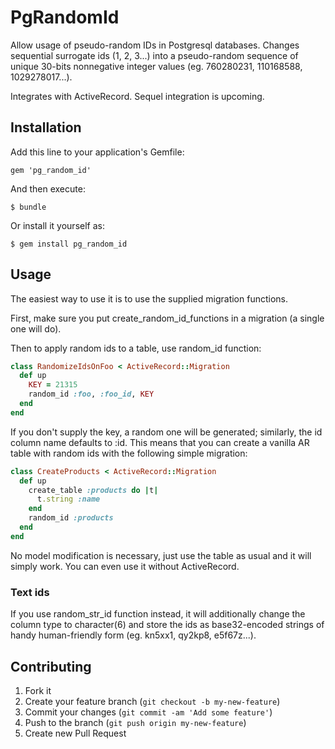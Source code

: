 # PgRandomId

Allow usage of pseudo-random IDs in Postgresql databases.
Changes sequential surrogate ids (1, 2, 3...) into a pseudo-random
sequence of unique 30-bits nonnegative integer values (eg. 760280231, 110168588, 1029278017...).

Integrates with ActiveRecord. Sequel integration is upcoming.

## Installation

Add this line to your application's Gemfile:

    gem 'pg_random_id'

And then execute:

    $ bundle

Or install it yourself as:

    $ gem install pg_random_id

## Usage

The easiest way to use it is to use the supplied migration functions.

First, make sure you put
    create_random_id_functions
in a migration (a single one will do).

Then to apply random ids to a table, use random_id function:

```ruby
class RandomizeIdsOnFoo < ActiveRecord::Migration
  def up
    KEY = 21315
    random_id :foo, :foo_id, KEY
  end
end
```

If you don't supply the key, a random one will be generated;
similarly, the id column name defaults to :id. 
This means that you can create a vanilla AR table with random ids
with the following simple migration:

```ruby
class CreateProducts < ActiveRecord::Migration
  def up
    create_table :products do |t|
      t.string :name
    end
    random_id :products
  end
end
```

No model modification is necessary, just use the table as usual and it will simply work.
You can even use it without ActiveRecord.

### Text ids

If you use random_str_id function instead, it will additionally 
change the column type to character(6) and store the ids as base32-encoded
strings of handy human-friendly form (eg. kn5xx1, qy2kp8, e5f67z...).

## Contributing

1. Fork it
2. Create your feature branch (`git checkout -b my-new-feature`)
3. Commit your changes (`git commit -am 'Add some feature'`)
4. Push to the branch (`git push origin my-new-feature`)
5. Create new Pull Request
